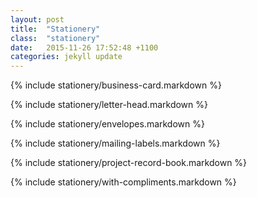 ```yaml
---
layout: post
title:  "Stationery"
class:  "stationery"
date:   2015-11-26 17:52:48 +1100
categories: jekyll update
---
```


{% include stationery/business-card.markdown %}

{% include stationery/letter-head.markdown %}

{% include stationery/envelopes.markdown %}

{% include stationery/mailing-labels.markdown %}

{% include stationery/project-record-book.markdown %}

{% include stationery/with-compliments.markdown %}